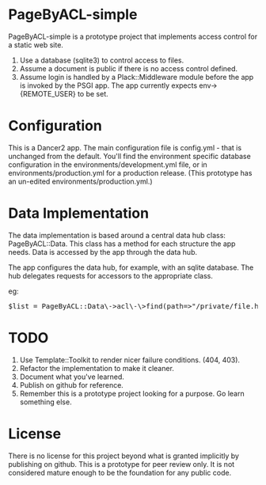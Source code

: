 # PageByACL-simple

PageByACL-simple is a prototype project that implements access control for a
static web site.

1.  Use a database (sqlite3) to control access to files.
2.  Assume a document is public if there is no access
    control defined.
3.  Assume login is handled by a Plack::Middleware module before the app is
    invoked by the PSGI app. The app currently expects env->{REMOTE_USER} to be
    set.

# Configuration

This is a Dancer2 app. The main configuration file is config.yml - that is
unchanged from the default. You'll find the environment specific database
configuration in the environments/development.yml file, or in
environments/production.yml for a production release. (This prototype has an
un-edited environments/production.yml.)

# Data Implementation

The data implementation is based around a central data hub class:
PageByACL::Data. This class has a method for each structure the app needs. Data
is accessed by the app through the data hub.

The app configures the data hub, for example, with an sqlite database. The hub
delegates requests for accessors to the appropriate class.

eg:

<pre>
$list = PageByACL::Data\-&gt;acl\-\&gt;find(path=>"/private/file.html");
</pre>

# TODO

1.  Use Template::Toolkit to render nicer failure conditions.
    (404, 403).
2.  Refactor the implementation to make it cleaner.
3.  Document what you've learned.
4.  Publish on github for reference.
5.  Remember this is a prototype project looking for a purpose.
    Go learn something else.

# License

There is no license for this project beyond what is granted implicitly by
publishing on github. This is a prototype for peer review only. It is not
considered mature enough to be the foundation for any public code.
